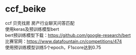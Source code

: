 # ccf_beike
ccf  贝壳找房 房产行业聊天问答匹配<br>
使用keras及预训练模型bert<br>
bert预训练模型下载：https://github.com/google-research/bert <br>
比赛官网：https://www.datafountain.cn/competitions/474 <br>
使用预训练模型训练5个epoch，F1score达到0.75
